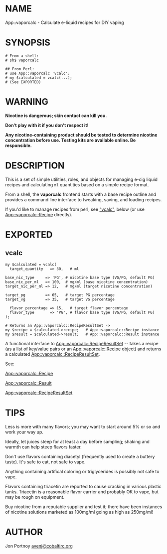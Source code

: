 # NAME

App::vaporcalc - Calculate e-liquid recipes for DIY vaping

# SYNOPSIS

    # From a shell:
    # sh$ vaporcalc

    ## From Perl:
    # use App::vaporcalc 'vcalc';
    # my $calculated = vcalc(...); 
    # (See EXPORTED)

# WARNING

__Nicotine is dangerous; skin contact can kill you.__

__Don't play with it if you don't respect it!__

__Any nicotine-containing product should be tested to determine nicotine
concentration before use. Testing kits are available online. Be responsible.__

# DESCRIPTION

This is a set of simple utilities, roles, and objects for managing e-cig
liquid recipes and calculating `ml` quantities based on a simple recipe
format.

From a shell, the __vaporcalc__ frontend starts with a base recipe outline and
provides a command line interface to tweaking, saving, and loading recipes.

If you'd like to manage recipes from perl, see ["vcalc"](#vcalc), below (or use
[App::vaporcalc::Recipe](http://search.cpan.org/perldoc?App::vaporcalc::Recipe) directly).

# EXPORTED

## vcalc

    my $calculated = vcalc(
      target_quantity   => 30,   # ml

    base_nic_type     => 'PG', # nicotine base type (VG/PG, default PG)
    base_nic_per_ml   => 100,  # mg/ml (base nicotine concentration)
    target_nic_per_ml => 12,   # mg/ml (target nicotine concentration)

    target_pg         => 65,   # target PG percentage
    target_vg         => 35,   # target VG percentage

      flavor_percentage => 15,   # target flavor percentage
      flavor_type       => 'PG', # flavor base type (VG/PG, default PG)
    );

    # Returns an App::vaporcalc::RecipeResultSet ->
    my $recipe = $calculated->recipe;   # App::vaporcalc::Recipe instance
    my $result = $calculated->result;   # App::vaporcalc::Result instance

A functional interface to [App::vaporcalc::RecipeResultSet](http://search.cpan.org/perldoc?App::vaporcalc::RecipeResultSet) -- takes a recipe
(as a list of key/value pairs or an [App::vaporcalc::Recipe](http://search.cpan.org/perldoc?App::vaporcalc::Recipe) object) and
returns a calculated [App::vaporcalc::RecipeResultSet](http://search.cpan.org/perldoc?App::vaporcalc::RecipeResultSet).

See: 

[App::vaporcalc::Recipe](http://search.cpan.org/perldoc?App::vaporcalc::Recipe)

[App::vaporcalc::Result](http://search.cpan.org/perldoc?App::vaporcalc::Result)

[App::vaporcalc::RecipeResultSet](http://search.cpan.org/perldoc?App::vaporcalc::RecipeResultSet)

# TIPS

Less is more with many flavors; you may want to start around 5% or so and work
your way up.

Ideally, let juices steep for at least a day before sampling; shaking and
warmth can help steep flavors faster.

Don't use flavors containing diacetyl (frequently used to create a buttery
taste). It's safe to eat, not safe to vape.

Anything containing artifical coloring or triglycerides is possibly not safe
to vape.

Flavors containing triacetin are reported to cause cracking in various plastic
tanks. Triacetin is a reasonable flavor carrier and probably OK to vape, but
may be rough on equipment.

Buy nicotine from a reputable supplier and test it; there have been instances
of nicotine solutions marketed as 100mg/ml going as high as 250mg/ml!

# AUTHOR

Jon Portnoy <avenj@cobaltirc.org>
